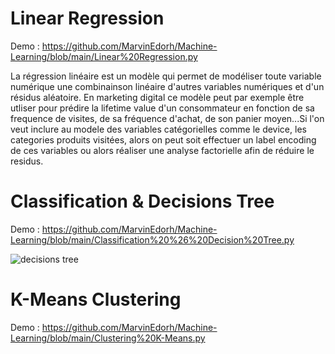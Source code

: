 # Linear Regression
Demo : https://github.com/MarvinEdorh/Machine-Learning/blob/main/Linear%20Regression.py

La régression linéaire est un modèle qui permet de modéliser toute variable numérique une combinainson linéaire d'autres variables numériques et d'un résidus aléatoire. En marketing digital ce modèle peut par exemple être utliser pour prédire la lifetime value d'un consommateur en fonction de sa frequence de visites, de sa fréquence d'achat, de son panier moyen...Si l'on veut inclure au modele des variables catégorielles comme le device, les categories produits visitées, alors on peut soit effectuer un label encoding de ces variables ou alors réaliser une analyse factorielle afin de réduire le residus.

# Classification & Decisions Tree
Demo : https://github.com/MarvinEdorh/Machine-Learning/blob/main/Classification%20%26%20Decision%20Tree.py

![decisions tree](https://user-images.githubusercontent.com/83826055/129446293-262d9803-549c-486b-9fe8-426f16bf5a66.png)

# K-Means Clustering
Demo : https://github.com/MarvinEdorh/Machine-Learning/blob/main/Clustering%20K-Means.py
